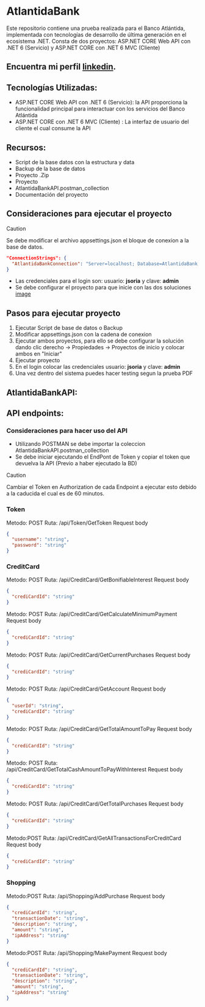 # AtlantidaBank
Este repositorio contiene una prueba realizada para el Banco Atlántida, implementada con tecnologías de desarrollo de última generación en el ecosistema .NET. Consta de dos proyectos: ASP.NET CORE Web API con .NET 6 (Servicio) y ASP.NET CORE con .NET 6 MVC (Cliente)

## Encuentra mi perfil [linkedin](https://www.linkedin.com/in/jos%C3%A9-eduardo-guevara-soria-7a5956157/).

## Tecnologías Utilizadas:
- ASP.NET CORE Web API con .NET 6 (Servicio): la API proporciona la funcionalidad principal para interactuar con los servicios del Banco Atlántida
- ASP.NET CORE con .NET 6 MVC (Cliente) : La interfaz de usuario del cliente el cual consume la API

## Recursos:
- Script de la base datos con la estructura y data
- Backup de la base de datos
- Proyecto .Zip
- Proyecto
- AtlantidaBankAPI.postman_collection
- Documentación del proyecto

## Consideraciones para ejecutar el proyecto

> [!CAUTION]
> Se debe modificar el archivo appsettings.json el bloque de conexion a la base de datos.

```json
"ConnectionStrings": {
  "AtlantidaBankConnection": "Server=localhost; Database=AtlantidaBank; User Id=sa; Password=[clave]; TrustServerCertificate=True"
}
```
- Las credenciales para el login son: usuario: **jsoria** y clave: **admin**
- Se debe configurar el proyecto para que inicie con las dos soluciones
[image](https://github.com/JESoria/AtlantidaBank/assets/45598614/22493512-ddbc-42d7-856b-f967b9e1cce3)

## Pasos para ejecutar proyecto

1. Ejecutar Script de base de datos o Backup
2. Modificar appsettings.json con la cadena de conexion
3. Ejecutar ambos proyectos, para ello se debe configurar la solución dando clic derecho -> Propiedades -> Proyectos de inicio y colocar ambos en "Iniciar"
4. Ejecutar proyecto
5. En el login colocar las credenciales usuario: **jsoria** y clave: **admin**
6. Una vez dentro del sistema puedes hacer testing segun la prueba PDF

## AtlantidaBankAPI:

## API endpoints:

### Consideraciones para hacer uso del API

- Utilizando POSTMAN se debe importar la coleccion AtlantidaBankAPI.postman_collection
- Se debe iniciar ejecutando el EndPont de Token y copiar el token que devuelva la API (Previo a haber ejecutado la BD)

> [!CAUTION]
> Cambiar el Token en Authorization de cada Endpoint a ejecutar esto debido a la caducida el cual es de 60 minutos.

### Token
Metodo: POST
Ruta: /api/Token/GetToken
Request body
```json
{
  "username": "string",
  "password": "string"
}
```
### CreditCard
Metodo: POST
Ruta: /api/CreditCard/GetBonifiableInterest
Request body
```json
{
  "crediCardId": "string"
}
```

Metodo: POST
Ruta: /api/CreditCard/GetCalculateMinimumPayment
Request body
```json
{
  "crediCardId": "string"
}
```

Metodo: POST
Ruta: /api/CreditCard/GetCurrentPurchases
Request body
```json
{
  "crediCardId": "string"
}
```

Metodo: POST
Ruta: /api/CreditCard/GetAccount
Request body
```json
{
  "userId": "string",
  "crediCardId": "string"
}
```

Metodo: POST
Ruta: /api/CreditCard/GetTotalAmountToPay
Request body
```json
{
  "crediCardId": "string"
}
```

Metodo: POST
Ruta: /api/CreditCard/GetTotalCashAmountToPayWithInterest
Request body
```json
{
  "crediCardId": "string"
}
```

Metodo: POST
Ruta: /api/CreditCard/GetTotalPurchases
Request body
```json
{
  "crediCardId": "string"
}
```

Metodo:POST
Ruta: /api/CreditCard/GetAllTransactionsForCreditCard
Request body
```json
{
  "crediCardId": "string"
}
```

### Shopping

Metodo:POST
Ruta: /api/Shopping/AddPurchase
Request body
```json
{
  "crediCardId": "string",
  "transactionDate": "string",
  "description": "string",
  "amount": "string",
  "ipAddress": "string"
}
```

Metodo:POST
Ruta: /api/Shopping/MakePayment
Request body
```json
{
  "crediCardId": "string",
  "transactionDate": "string",
  "description": "string",
  "amount": "string",
  "ipAddress": "string"
}
```
